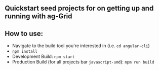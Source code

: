 ## Quickstart seed projects for on getting up and running with ag-Grid

## How to use:
* Navigate to the build tool you're interested in (i.e. `cd angular-cli`)
* `npm install`
* Development Build: `npm start`
* Production Build (for all projects bar `javascript-umd`): `npm run build`
